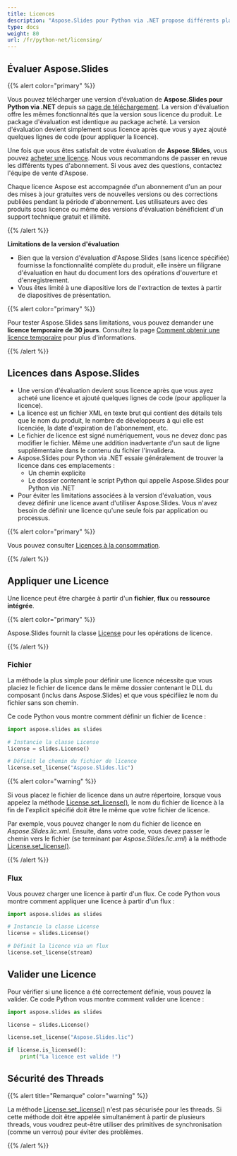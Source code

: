```yaml
---
title: Licences
description: "Aspose.Slides pour Python via .NET propose différents plans d'achat ou offre un essai gratuit et une licence temporaire de 30 jours pour l'évaluation utilisant les politiques de licences et d'abonnement."
type: docs
weight: 80
url: /fr/python-net/licensing/
---
```


## **Évaluer Aspose.Slides**

{{% alert color="primary" %}} 

Vous pouvez télécharger une version d'évaluation de **Aspose.Slides pour Python via .NET** depuis sa [page de téléchargement](https://pypi.org/project/Aspose.Slides/). La version d'évaluation offre les mêmes fonctionnalités que la version sous licence du produit. Le package d'évaluation est identique au package acheté. La version d'évaluation devient simplement sous licence après que vous y ayez ajouté quelques lignes de code (pour appliquer la licence).

Une fois que vous êtes satisfait de votre évaluation de **Aspose.Slides**, vous pouvez [acheter une licence](https://purchase.aspose.com/buy). Nous vous recommandons de passer en revue les différents types d'abonnement. Si vous avez des questions, contactez l'équipe de vente d'Aspose.

Chaque licence Aspose est accompagnée d'un abonnement d'un an pour des mises à jour gratuites vers de nouvelles versions ou des corrections publiées pendant la période d'abonnement. Les utilisateurs avec des produits sous licence ou même des versions d'évaluation bénéficient d'un support technique gratuit et illimité.

{{% /alert %}} 

**Limitations de la version d'évaluation**

* Bien que la version d'évaluation d'Aspose.Slides (sans licence spécifiée) fournisse la fonctionnalité complète du produit, elle insère un filigrane d'évaluation en haut du document lors des opérations d'ouverture et d'enregistrement. 
* Vous êtes limité à une diapositive lors de l'extraction de textes à partir de diapositives de présentation.

{{% alert color="primary" %}} 

Pour tester Aspose.Slides sans limitations, vous pouvez demander une **licence temporaire de 30 jours**. Consultez la page [Comment obtenir une licence temporaire](https://purchase.aspose.com/temporary-license) pour plus d'informations.

{{% /alert %}}

## **Licences dans Aspose.Slides**

* Une version d'évaluation devient sous licence après que vous ayez acheté une licence et ajouté quelques lignes de code (pour appliquer la licence).
* La licence est un fichier XML en texte brut qui contient des détails tels que le nom du produit, le nombre de développeurs à qui elle est licenciée, la date d'expiration de l'abonnement, etc. 
* Le fichier de licence est signé numériquement, vous ne devez donc pas modifier le fichier. Même une addition inadvertante d'un saut de ligne supplémentaire dans le contenu du fichier l'invalidera.
* Aspose.Slides pour Python via .NET essaie généralement de trouver la licence dans ces emplacements :
  * Un chemin explicite
  * Le dossier contenant le script Python qui appelle Aspose.Slides pour Python via .NET
* Pour éviter les limitations associées à la version d'évaluation, vous devez définir une licence avant d'utiliser Aspose.Slides. Vous n'avez besoin de définir une licence qu'une seule fois par application ou processus.

{{% alert color="primary" %}} 

Vous pouvez consulter [Licences à la consommation](/slides/fr/python-net/metered-licensing/).

{{% /alert %}} 

## **Appliquer une Licence**

Une licence peut être chargée à partir d'un **fichier**, **flux** ou **ressource intégrée**. 

{{% alert color="primary" %}}

Aspose.Slides fournit la classe [License](https://reference.aspose.com/slides/python-net/aspose.slides/license/) pour les opérations de licence.

{{% /alert %}} 

### **Fichier**

La méthode la plus simple pour définir une licence nécessite que vous placiez le fichier de licence dans le même dossier contenant le DLL du composant (inclus dans Aspose.Slides) et que vous spécifiiez le nom du fichier sans son chemin.

Ce code Python vous montre comment définir un fichier de licence :

``` python
import aspose.slides as slides

# Instancie la classe License 
license = slides.License()

# Définit le chemin du fichier de licence
license.set_license("Aspose.Slides.lic")
```

{{% alert color="warning" %}} 

Si vous placez le fichier de licence dans un autre répertoire, lorsque vous appelez la méthode [License.set_license()](https://reference.aspose.com/slides/python-net/aspose.slides/license/), le nom du fichier de licence à la fin de l'explicit spécifié doit être le même que votre fichier de licence.

Par exemple, vous pouvez changer le nom du fichier de licence en *Aspose.Slides.lic.xml*. Ensuite, dans votre code, vous devez passer le chemin vers le fichier (se terminant par *Aspose.Slides.lic.xml*) à la méthode [License.set_license()](https://reference.aspose.com/slides/python-net/aspose.slides/license/).

{{% /alert %}}

### **Flux**

Vous pouvez charger une licence à partir d'un flux. Ce code Python vous montre comment appliquer une licence à partir d'un flux :

``` python
import aspose.slides as slides

# Instancie la classe License 
license = slides.License()

# Définit la licence via un flux
license.set_license(stream)
```

## **Valider une Licence**

Pour vérifier si une licence a été correctement définie, vous pouvez la valider. Ce code Python vous montre comment valider une licence :

```python
import aspose.slides as slides

license = slides.License()

license.set_license("Aspose.Slides.lic")

if license.is_licensed():
    print("La licence est valide !")
```

## **Sécurité des Threads**

{{% alert title="Remarque" color="warning" %}} 

La méthode [License.set_license()](https://reference.aspose.com/slides/python-net/aspose.slides/license/) n'est pas sécurisée pour les threads. Si cette méthode doit être appelée simultanément à partir de plusieurs threads, vous voudrez peut-être utiliser des primitives de synchronisation (comme un verrou) pour éviter des problèmes. 

{{% /alert %}}